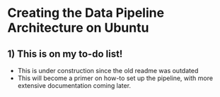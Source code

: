 # Creating the Data Pipeline Architecture on Ubuntu

## 1) This is on my to-do list!
- This is under construction since the old readme was outdated
- This will become a primer on how-to set up the pipeline, with more extensive documentation coming later.
